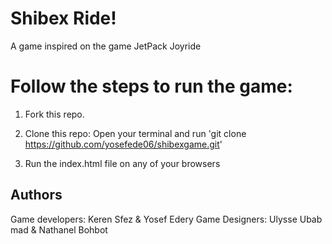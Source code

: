 # Shibex Ride!

A game inspired on the game JetPack Joyride

# Follow the steps to run the game:

1. Fork this repo.

2. Clone this repo: Open your terminal and run 'git clone https://github.com/yosefede06/shibexgame.git'

3. Run the index.html file on any of your browsers


## Authors

Game developers: Keren Sfez & Yosef Edery
Game Designers: Ulysse Ubab mad & Nathanel Bohbot
